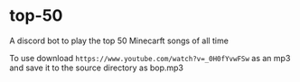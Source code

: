 # top-50
A discord bot to play the top 50 Minecarft songs of all time

To use download `https://www.youtube.com/watch?v=_0H0fYvwFSw` as an mp3 and save it to the source directory as bop.mp3
